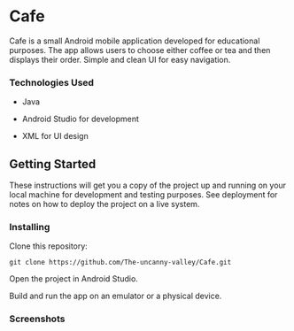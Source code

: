 # Cafe

Cafe is a small Android mobile application developed for educational purposes. The app allows users to choose either coffee or tea and then displays their order.
Simple and clean UI for easy navigation.

### Technologies Used

- Java

- Android Studio for development

- XML for UI design

## Getting Started

These instructions will get you a copy of the project up and running on your local machine for development and testing purposes. See deployment for notes on how to deploy the project on a live system.

### Installing

Clone this repository:


```
git clone https://github.com/The-uncanny-valley/Cafe.git
```
Open the project in Android Studio.

Build and run the app on an emulator or a physical device.
### Screenshots
